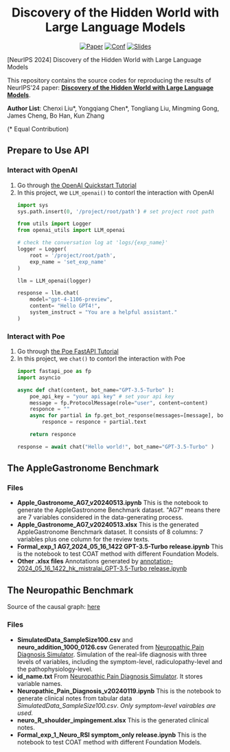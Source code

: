 <h1 align='center'>
Discovery of the Hidden World with Large Language Models
</h1>

<p align='center'>
<a href="https://arxiv.org/abs/2402.03941"><img src="https://img.shields.io/badge/arXiv-2402.03941-b31b1b.svg" alt="Paper"></a> 
<a href="https://neurips.cc/"><img src="https://img.shields.io/badge/Pub-NeurIPS'24-blue" alt="Conf"></a> 
<a href="https://causalcoat.github.io/"><img src="https://img.shields.io/badge/github-CausalCOAT-D76364" alt="Slides"></a> 
</p>


[NeurIPS 2024] Discovery of the Hidden World with Large Language Models

This repository contains the source codes for reproducing the results of NeurIPS'24 paper: [**Discovery of the Hidden World with Large Language Models**]().

**Author List**: Chenxi Liu*, Yongqiang Chen*, Tongliang Liu, Mingming Gong, James Cheng, Bo Han, Kun Zhang

(* Equal Contribution)

## Prepare to Use API

### Interact with OpenAI

1. Go through [the OpenAI Quickstart Tutorial](https://platform.openai.com/docs/quickstart?context=python)
2. In this project, we `LLM_openai()` to contorl the interaction with OpenAI
    ```python
    import sys
    sys.path.insert(0, '/project/root/path') # set project root path

    from utils import Logger
    from openai_utils import LLM_openai

    # check the conversation log at 'logs/{exp_name}'
    logger = Logger(
        root = '/project/root/path', 
        exp_name = 'set_exp_name'
    )

    llm = LLM_openai(logger)

    response = llm.chat(
        model="gpt-4-1106-preview",
        content= "Hello GPT4!",
        system_instruct = "You are a helpful assistant."
    )
    ``` 

### Interact with Poe

1. Go through [the Poe FastAPI Tutorial](https://creator.poe.com/docs/accessing-other-bots-on-poe)
2. In this project, we `chat()` to contorl the interaction with Poe
    ```python
    import fastapi_poe as fp
    import asyncio

    async def chat(content, bot_name="GPT-3.5-Turbo" ):
        poe_api_key = "your api key" # set your api key
        message = fp.ProtocolMessage(role="user", content=content)
        responce = ""
        async for partial in fp.get_bot_response(messages=[message], bot_name=bot_name, api_key=poe_api_key): 
            responce = responce + partial.text

        return responce

    response = await chat("Hello world!", bot_name="GPT-3.5-Turbo" )
    ``` 


## The AppleGastronome Benchmark

### Files

- **Apple_Gastronome_AG7_v20240513.ipynb** This is the notebook to generate the AppleGastronome Benchmark dataset. "AG7" means there are 7 variables considered in the data-generating process.
- **Apple_Gastronome_AG7_v20240513.xlsx** This is the generated AppleGastronome Benchmark dataset. It consists of 8 columns: 7 variables plus one column for the review texts.
- **Formal_exp_1 AG7_2024_05_16_1422 GPT-3.5-Turbo release.ipynb** This is the notebook to test COAT method with different Foundation Models. 
- **Other .xlsx files** Annotations generated by [annotation-2024_05_16_1422_hk_mistralai_GPT-3.5-Turbo release.ipynb](https://colab.research.google.com/drive/1GHUIk631UzD-lI49H_0eTJc9YKJ2lwxe?usp=sharing)

##  The Neuropathic Benchmark

Source of the causal graph: [here](https://observablehq.com/@turuibo/the-complete-causal-graph-of-neuropathic-pain-diagnosis)

### Files

- **SimulatedData_SampleSize100.csv** and **neuro_addition_1000_0126.csv** Generated from [Neuropathic Pain Diagnosis Simulator](https://github.com/TURuibo/Neuropathic-Pain-Diagnosis-Simulator). Simulation of the real-life diagnosis with three levels of variables, including the symptom-level, radiculopathy-level and the pathophysiology-level.
- **id_name.txt** From [Neuropathic Pain Diagnosis Simulator](https://github.com/TURuibo/Neuropathic-Pain-Diagnosis-Simulator). It stores variable names.
- **Neuropathic_Pain_Diagnosis_v20240119.ipynb** This is the notebook to generate clinical notes from tabular data *SimulatedData_SampleSize100.csv*. *Only symptom-level vairables are used.*
- **neuro_R_shoulder_impingement.xlsx** This is the generated clinical notes.
- **Formal_exp_1_Neuro_RSI symptom_only release.ipynb** This is the notebook to test COAT method with different Foundation Models. 


